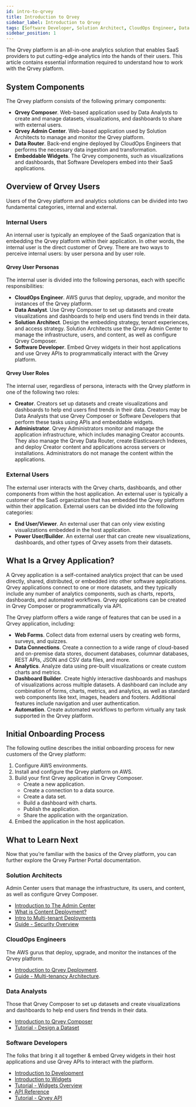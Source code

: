 ```yaml
---
id: intro-to-qrvey
title: Introduction to Qrvey
sidebar_label: Introduction to Qrvey
tags: [Software Developer, Solution Architect, CloudOps Engineer, Data Analyst]
sidebar_position: 1
---
```


The Qrvey platform is an all-in-one analytics solution that enables SaaS providers to put cutting-edge analytics into the hands of their users. This article contains essential information required to understand how to work with the Qrvey platform.

## System Components
The Qrvey platform consists of the following primary components:
* **Qrvey Composer**. Web-based application used by Data Analysts to create and manage datasets, visualizations, and dashboards to share with external users. 
* **Qrvey Admin Center**. Web-based application used by Solution Architects to manage and monitor the Qrvey platform.
* **Data Router**. Back-end engine deployed by CloudOps Engineers that performs the necessary data ingestion and transformation. 
* **Embeddable Widgets**. The Qrvey components, such as visualizations and dashboards, that Software Developers embed into their SaaS applications. 

## Overview of Qrvey Users
Users of the Qrvey platform and analytics solutions can be divided into two fundamental categories, internal and external.

### Internal Users
An internal user is typically an employee of the SaaS organization that is embedding the Qrvey platform within their application. In other words, the internal user is the direct customer of Qrvey. There are two ways to perceive internal users: by user persona and by user role. 

#### Qrvey User Personas
The internal user is divided into the following personas, each with specific responsibilities:
* **CloudOps Engineer**. AWS gurus that deploy, upgrade, and monitor the instances of the Qrvey platform.
* **Data Analyst**. Use Qrvey Composer to set up datasets and create visualizations and dashboards to help end users find trends in their data.
* **Solution Architect**. Design the embedding strategy, tenant experiences, and access strategy. Solution Architects use the Qrvey Admin Center to manage the infrastructure, users, and content, as well as configure Qrvey Composer.
* **Software Developer**. Embed Qrvey widgets in their host applications and use Qrvey APIs to programmatically interact with the Qrvey platform.

#### Qrvey User Roles
The internal user, regardless of persona, interacts with the Qrvey platform in one of the following two roles:
* **Creator**. Creators set up datasets and create visualizations and dashboards to help end users find trends in their data. Creators may be Data Analysts that use Qrvey Composer or Software Developers that perform these tasks using APIs and embeddable widgets.  
* **Administrator**. Qrvey Administrators monitor and manage the application infrastructure, which includes managing Creator accounts. They also manage the Qrvey Data Router, create Elasticsearch Indexes, and deploy Creator content and applications across servers or installations. Administrators do not manage the content within the applications. 

### External Users 
The external user interacts with the Qrvey charts, dashboards, and other components from within the host application. An external user is typically a customer of the SaaS organization that has embedded the Qrvey platform within their application. External users can be divided into the following categories:
* **End User/Viewer**. An external user that can only view existing visualizations embedded in the host application. 
* **Power User/Builder**. An external user that can create new visualizations, dashboards, and other types of Qrvey assets from their datasets.  

## What Is a Qrvey Application?
A Qrvey application is a self-contained analytics project that can be used directly, shared, distributed, or embedded into other software applications. Qrvey applications connect to one or more datasets, and they typically include any number of analytics components, such as charts, reports, dashboards, and automated workflows. Qrvey applications can be created in Qrvey Composer or programmatically via API.  

The Qrvey platform offers a wide range of features that can be used in a Qrvey application, including:
* **Web Forms**. Collect data from external users by creating web forms, surveys, and quizzes.
* **Data Connections**. Create a connection to a wide range of cloud-based and on-premise data stores, document databases, columnar databases, REST APIs, JSON and CSV data files, and more. 
* **Analytics**. Analyze data using pre-built visualizations or create custom charts and metrics.
* **Dashboard Builder**. Create highly interactive dashboards and mashups of visualizations across multiple datasets. A dashboard can include any combination of forms, charts, metrics, and analytics, as well as standard web components like text, images, headers and footers. Additional features include navigation and user authentication.
* **Automation**. Create automated workflows to perform virtually any task supported in the Qrvey platform. 

## Initial Onboarding Process
The following outline describes the initial onboarding process for new customers of the Qrvey platform:
1. Configure AWS environments.
2. Install and configure the Qrvey platform on AWS. 
3. Build your first Qrvey application in Qrvey Composer. 
    * Create a new application.
    * Create a connection to a data source.
    * Create a data set.
    * Build a dashboard with charts. 
    * Publish the application. 
    * Share the application with the organization. 
4. Embed the application in the host application. 

## What to Learn Next
Now that you’re familiar with the basics of the Qrvey platform, you can further explore the Qrvey Partner Portal documentation.

### Solution Architects 
Admin Center users that manage the infrastructure, its users, and content, as well as configure Qrvey Composer.

* [Introduction to The Admin Center](../admin/introduction-to-qrvey-admin-center.md)
* [What is Content Deployment?](../admin/08-Content%20Deployment/overview-of-content-deployment.md)
* [Intro to Multi-tenant Deployments](../software-developer/07-Multi%20Tenant%20Solutions/overview-of-multi-tenant-deployments.md)
* [Guide - Security Overview](../guides/legacy/security-overview.md)

### CloudOps Engineers
The AWS gurus that deploy, upgrade, and monitor the instances of the Qrvey platform.

* [Introduction to Qrvey Deployment](../deployment/introduction-to-deployment.md). 
* [Guide - Multi-tenancy Architecture](../guides/legacy/video-multi-tenancy-architecture).

### Data Analysts 
Those that Qrvey Composer to set up datasets and create visualizations and dashboards to help end users find trends in their data.

* [Introduction to Qrvey Composer](../composer/introduction-to-qrvey-composer.md)
* [Tutorial - Design a Dataset](../guides/legacy/dataset-design.md)

### Software Developers
The folks that bring it all together & embed Qrvey widgets in their host applications and use Qrvey APIs to interact with the platform.

* [Introduction to Development](../software-developer/introduction-to-software-development.md)
* [Introduction to Widgets](../software-developer/04-Widgets/introduction-to-widgets.md)
* [Tutorial - Widgets Overview](../guides/legacy/video-widget-overview)
* [API Reference](https://tinyurl.com/atuznk6u)
* [Tutorial - Qrvey API](../guides/api-tutorials/api-tutorial)